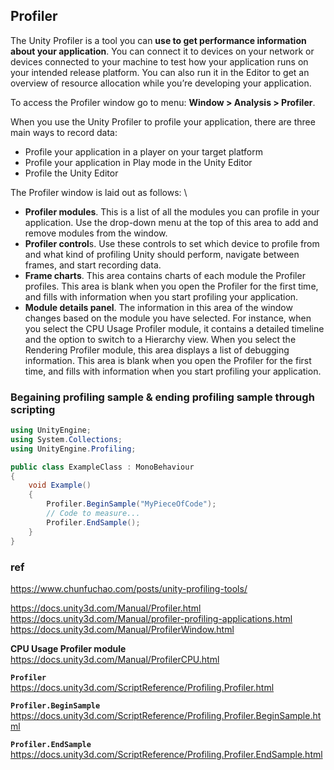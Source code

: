 ## Profiler

The Unity Profiler is a tool you can **use to get performance information about your application**. You can connect it to devices on your network or devices connected to your machine to test how your application runs on your intended release platform. You can also run it in the Editor to get an overview of resource allocation while you’re developing your application.


To access the Profiler window go to menu: **Window > Analysis > Profiler**. 

When you use the Unity Profiler to profile your application, there are three main ways to record data:

-   Profile your application in a player on your target platform
-   Profile your application in Play mode in the Unity Editor
-   Profile the Unity Editor

The Profiler window is laid out as follows: \

- **Profiler modules**. This is a list of all the modules you can profile in your application. Use the drop-down menu at the top of this area to add and remove modules from the window.
- **Profiler control**s. Use these controls to set which device to profile from and what kind of profiling Unity should perform, navigate between frames, and start recording data.
- **Frame charts**. This area contains charts of each module the Profiler profiles. This area is blank when you open the Profiler for the first time, and fills with information when you start profiling your application.
- **Module details panel**. The information in this area of the window changes based on the module you have selected. For instance, when you select the CPU Usage Profiler module, it contains a detailed timeline and the option to switch to a Hierarchy view. When you select the Rendering Profiler module, this area displays a list of debugging information. This area is blank when you open the Profiler for the first time, and fills with information when you start profiling your application.

### Begaining profiling sample & ending profiling sample through scripting

```cs
using UnityEngine;
using System.Collections;
using UnityEngine.Profiling;

public class ExampleClass : MonoBehaviour
{
    void Example()
    {
        Profiler.BeginSample("MyPieceOfCode");
        // Code to measure...
        Profiler.EndSample();
    }
}
```


### ref 
https://www.chunfuchao.com/posts/unity-profiling-tools/ 

https://docs.unity3d.com/Manual/Profiler.html \
https://docs.unity3d.com/Manual/profiler-profiling-applications.html \
https://docs.unity3d.com/Manual/ProfilerWindow.html

**CPU Usage Profiler module** \
https://docs.unity3d.com/Manual/ProfilerCPU.html

**`Profiler`** \
https://docs.unity3d.com/ScriptReference/Profiling.Profiler.html

**`Profiler.BeginSample`** \
https://docs.unity3d.com/ScriptReference/Profiling.Profiler.BeginSample.html

**`Profiler.EndSample`** \
https://docs.unity3d.com/ScriptReference/Profiling.Profiler.EndSample.html



